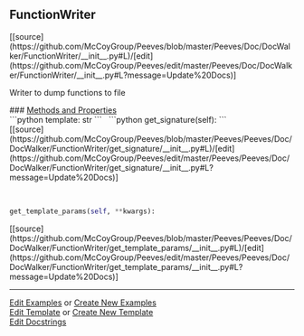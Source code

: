 ## <a id="Peeves.Doc.DocWalker.FunctionWriter">FunctionWriter</a> 

<div class="docs-source-link" markdown="1">
[[source](https://github.com/McCoyGroup/Peeves/blob/master/Peeves/Doc/DocWalker/FunctionWriter/__init__.py#L)/[edit](https://github.com/McCoyGroup/Peeves/edit/master/Peeves/Doc/DocWalker/FunctionWriter/__init__.py#L?message=Update%20Docs)]
</div>

Writer to dump functions to file







<div class="collapsible-section">
 <div class="collapsible-section collapsible-section-header" markdown="1">
### <a class="collapse-link" data-toggle="collapse" href="#methods" markdown="1"> Methods and Properties</a> <a class="float-right" data-toggle="collapse" href="#methods"><i class="fa fa-chevron-down"></i></a>
 </div>
 <div class="collapsible-section collapsible-section-body collapse show" id="methods" markdown="1">
 ```python
template: str
```
<a id="Peeves.Peeves.Doc.DocWalker.FunctionWriter.get_signature" class="docs-object-method">&nbsp;</a> 
```python
get_signature(self): 
```
<div class="docs-source-link" markdown="1">
[[source](https://github.com/McCoyGroup/Peeves/blob/master/Peeves/Peeves/Doc/DocWalker/FunctionWriter/get_signature/__init__.py#L)/[edit](https://github.com/McCoyGroup/Peeves/edit/master/Peeves/Peeves/Doc/DocWalker/FunctionWriter/get_signature/__init__.py#L?message=Update%20Docs)]
</div>


<a id="Peeves.Peeves.Doc.DocWalker.FunctionWriter.get_template_params" class="docs-object-method">&nbsp;</a> 
```python
get_template_params(self, **kwargs): 
```
<div class="docs-source-link" markdown="1">
[[source](https://github.com/McCoyGroup/Peeves/blob/master/Peeves/Peeves/Doc/DocWalker/FunctionWriter/get_template_params/__init__.py#L)/[edit](https://github.com/McCoyGroup/Peeves/edit/master/Peeves/Peeves/Doc/DocWalker/FunctionWriter/get_template_params/__init__.py#L?message=Update%20Docs)]
</div>
 </div>
</div>











---

[Edit Examples](https://github.com/McCoyGroup/Peeves/edit/gh-pages/ci/examples/Peeves/Doc/DocWalker/FunctionWriter.md) or 
[Create New Examples](https://github.com/McCoyGroup/Peeves/new/gh-pages/?filename=ci/examples/Peeves/Doc/DocWalker/FunctionWriter.md) <br/>
[Edit Template](https://github.com/McCoyGroup/Peeves/edit/gh-pages/ci/docs/Peeves/Doc/DocWalker/FunctionWriter.md) or 
[Create New Template](https://github.com/McCoyGroup/Peeves/new/gh-pages/?filename=ci/docs/templates/Peeves/Doc/DocWalker/FunctionWriter.md) <br/>
[Edit Docstrings](https://github.com/McCoyGroup/Peeves/edit/master/Peeves/Doc/DocWalker/FunctionWriter/__init__.py#L?message=Update%20Docs)